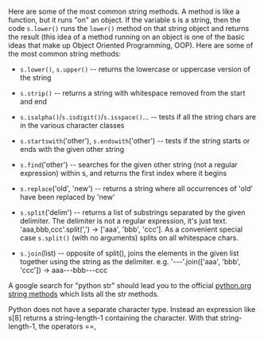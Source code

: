 Here are some of the most common string methods. A method is like a function, but it runs "on" an object. If the variable s is a string, then the code `s.lower()` runs the `lower()` method on that string object and returns the result (this idea of a method running on an object is one of the basic ideas that make up Object Oriented Programming, OOP). Here are some of the most common string methods:

* `s.lower()`, `s.upper()` -- returns the lowercase or uppercase version of the string

* `s.strip()` -- returns a string with whitespace removed from the start and end

* `s.isalpha()`/`s.isdigit()`/`s.isspace()`... -- tests if all the string chars are in the various character classes

* `s.startswith`('other'), `s.endswith`('other') -- tests if the string starts or ends with the given other string

* `s.find`('other') -- searches for the given other string (not a regular expression) within s, and returns the first index where it begins 

* `s.replace`('old', 'new') -- returns a string where all occurrences of 'old' have been replaced by 'new'

* `s.split`('delim') -- returns a list of substrings separated by the given delimiter. The delimiter is not a regular expression, it's just text. 'aaa,bbb,ccc'.split(',') -> ['aaa', 'bbb', 'ccc']. As a convenient special case `s.split()` (with no arguments) splits on all whitespace chars.

* `s.join`(list) -- opposite of split(), joins the elements in the given list together using the string as the delimiter. e.g. '---'.join(['aaa', 'bbb', 'ccc']) -> aaa---bbb---ccc

A google search for "python str" should lead you to the official [python.org string methods](http://docs.python.org/library/stdtypes.html#string-methods) which lists all the str methods.

Python does not have a separate character type. Instead an expression like s[8] returns a string-length-1 containing the character. With that string-length-1, the operators ==, 
